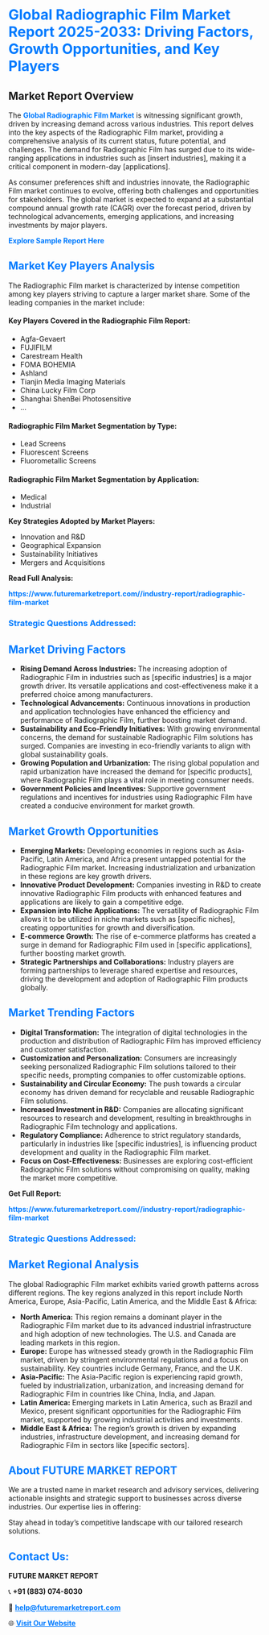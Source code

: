 <h1 style="color: #007BFF;">Global Radiographic Film Market Report 2025-2033: Driving Factors, Growth Opportunities, and Key Players</h1>

<section id="overview">
<h2>Market Report Overview</h2>
<p>The <a href="https://www.futuremarketreport.com//industry-report/radiographic-film-market" style="color: #007BFF; text-decoration: none;"><strong>Global Radiographic Film Market</strong></a> is witnessing significant growth, driven by increasing demand across various industries. This report delves into the key aspects of the Radiographic Film market, providing a comprehensive analysis of its current status, future potential, and challenges. The demand for Radiographic Film has surged due to its wide-ranging applications in industries such as [insert industries], making it a critical component in modern-day [applications].</p>
<p>As consumer preferences shift and industries innovate, the Radiographic Film market continues to evolve, offering both challenges and opportunities for stakeholders. The global market is expected to expand at a substantial compound annual growth rate (CAGR) over the forecast period, driven by technological advancements, emerging applications, and increasing investments by major players.</p>
</section>

<section id="overview">
<p><a href="https://www.futuremarketreport.com//request-sample/reportId=91301" style="color: #007BFF; text-decoration: none;"><strong>Explore Sample Report Here</strong></a></p>
</section>

<section id="key-players">
<h2 style="color: #007BFF;">Market Key Players Analysis</h2>
<p>The Radiographic Film market is characterized by intense competition among key players striving to capture a larger market share. Some of the leading companies in the market include:</p>
<h4>Key Players Covered in the Radiographic Film Report:</h4>
<ul><li>Agfa-Gevaert</li><li>FUJIFILM</li><li>Carestream Health</li><li>FOMA BOHEMIA</li><li>Ashland</li><li>Tianjin Media Imaging Materials</li><li>China Lucky Film Corp</li><li>Shanghai ShenBei Photosensitive</li><li>...</li></ul>
<h4>Radiographic Film Market Segmentation by Type:</h4>
<ul><li>Lead Screens</li><li>Fluorescent Screens</li><li>Fluorometallic Screens</li></ul>

<h4>Radiographic Film Market Segmentation by Application:</h4>
<ul><li>Medical</li><li>Industrial</li></ul>
<p><strong>Key Strategies Adopted by Market Players:</strong></p>
<ul>
<li>Innovation and R&D</li>
<li>Geographical Expansion</li>
<li>Sustainability Initiatives</li>
<li>Mergers and Acquisitions</li>
</ul>
</section>

<section>
<p><strong>Read Full Analysis: </strong></p><a href="https://www.futuremarketreport.com//industry-report/radiographic-film-market" style="color: #007BFF; text-decoration: none;"><strong>https://www.futuremarketreport.com//industry-report/radiographic-film-market</strong></a>
<h3 style="color: #007BFF;">Strategic Questions Addressed:</h3>
</section>

<section id="driving-factors">
<h2 style="color: #007BFF;">Market Driving Factors</h2>
<ul>
<li><strong>Rising Demand Across Industries:</strong> The increasing adoption of Radiographic Film in industries such as [specific industries] is a major growth driver. Its versatile applications and cost-effectiveness make it a preferred choice among manufacturers.</li>
<li><strong>Technological Advancements:</strong> Continuous innovations in production and application technologies have enhanced the efficiency and performance of Radiographic Film, further boosting market demand.</li>
<li><strong>Sustainability and Eco-Friendly Initiatives:</strong> With growing environmental concerns, the demand for sustainable Radiographic Film solutions has surged. Companies are investing in eco-friendly variants to align with global sustainability goals.</li>
<li><strong>Growing Population and Urbanization:</strong> The rising global population and rapid urbanization have increased the demand for [specific products], where Radiographic Film plays a vital role in meeting consumer needs.</li>
<li><strong>Government Policies and Incentives:</strong> Supportive government regulations and incentives for industries using Radiographic Film have created a conducive environment for market growth.</li>
</ul>
</section>

<section id="growth-opportunities">
<h2 style="color: #007BFF;">Market Growth Opportunities</h2>
<ul>
<li><strong>Emerging Markets:</strong> Developing economies in regions such as Asia-Pacific, Latin America, and Africa present untapped potential for the Radiographic Film market. Increasing industrialization and urbanization in these regions are key growth drivers.</li>
<li><strong>Innovative Product Development:</strong> Companies investing in R&D to create innovative Radiographic Film products with enhanced features and applications are likely to gain a competitive edge.</li>
<li><strong>Expansion into Niche Applications:</strong> The versatility of Radiographic Film allows it to be utilized in niche markets such as [specific niches], creating opportunities for growth and diversification.</li>
<li><strong>E-commerce Growth:</strong> The rise of e-commerce platforms has created a surge in demand for Radiographic Film used in [specific applications], further boosting market growth.</li>
<li><strong>Strategic Partnerships and Collaborations:</strong> Industry players are forming partnerships to leverage shared expertise and resources, driving the development and adoption of Radiographic Film products globally.</li>
</ul>
</section>

<section id="trending-factors">
<h2 style="color: #007BFF;">Market Trending Factors</h2>
<ul>
<li><strong>Digital Transformation:</strong> The integration of digital technologies in the production and distribution of Radiographic Film has improved efficiency and customer satisfaction.</li>
<li><strong>Customization and Personalization:</strong> Consumers are increasingly seeking personalized Radiographic Film solutions tailored to their specific needs, prompting companies to offer customizable options.</li>
<li><strong>Sustainability and Circular Economy:</strong> The push towards a circular economy has driven demand for recyclable and reusable Radiographic Film solutions.</li>
<li><strong>Increased Investment in R&D:</strong> Companies are allocating significant resources to research and development, resulting in breakthroughs in Radiographic Film technology and applications.</li>
<li><strong>Regulatory Compliance:</strong> Adherence to strict regulatory standards, particularly in industries like [specific industries], is influencing product development and quality in the Radiographic Film market.</li>
<li><strong>Focus on Cost-Effectiveness:</strong> Businesses are exploring cost-efficient Radiographic Film solutions without compromising on quality, making the market more competitive.</li>
</ul>
</section>

<section>
<p><strong>Get Full Report: </strong></p><a href="https://www.futuremarketreport.com//industry-report/radiographic-film-market" style="color: #007BFF; text-decoration: none;"><strong>https://www.futuremarketreport.com//industry-report/radiographic-film-market</strong></a>
<h3 style="color: #007BFF;">Strategic Questions Addressed:</h3>
</section>


<section id="regional-analysis">
<h2 style="color: #007BFF;">Market Regional Analysis</h2>
<p>The global Radiographic Film market exhibits varied growth patterns across different regions. The key regions analyzed in this report include North America, Europe, Asia-Pacific, Latin America, and the Middle East & Africa:</p>
<ul>
<li><strong>North America:</strong> This region remains a dominant player in the Radiographic Film market due to its advanced industrial infrastructure and high adoption of new technologies. The U.S. and Canada are leading markets in this region.</li>
<li><strong>Europe:</strong> Europe has witnessed steady growth in the Radiographic Film market, driven by stringent environmental regulations and a focus on sustainability. Key countries include Germany, France, and the U.K.</li>
<li><strong>Asia-Pacific:</strong> The Asia-Pacific region is experiencing rapid growth, fueled by industrialization, urbanization, and increasing demand for Radiographic Film in countries like China, India, and Japan.</li>
<li><strong>Latin America:</strong> Emerging markets in Latin America, such as Brazil and Mexico, present significant opportunities for the Radiographic Film market, supported by growing industrial activities and investments.</li>
<li><strong>Middle East & Africa:</strong> The region’s growth is driven by expanding industries, infrastructure development, and increasing demand for Radiographic Film in sectors like [specific sectors].</li>
</ul>
</section>

<footer>
<h2 style="color: #007BFF;">About FUTURE MARKET REPORT</h2>
<p>We are a trusted name in market research and advisory services, delivering actionable insights and strategic support to businesses across diverse industries. Our expertise lies in offering:</p>

<p>Stay ahead in today’s competitive landscape with our tailored research solutions.</p>

<h2 style="color: #007BFF;">Contact Us:</h2>
<p><strong>FUTURE MARKET REPORT</strong></p>
<p>📞 <strong>+91 (883) 074-8030</strong></p>
<p>📧 <strong><a href="mailto:help@futuremarketreport.com" style="color: #007BFF;">help@futuremarketreport.com</a></strong></p>
<p>🌐 <strong><a href="https://www.futuremarketreport.com/" style="color: #007BFF;">Visit Our Website</a></strong></p>
</footer>